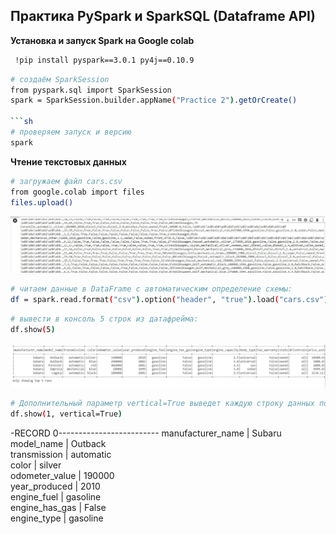 ## Практика PySpark и SparkSQL (Dataframe API)

**Установка и запуск Spark на Google colab**
```sh
 !pip install pyspark==3.0.1 py4j==0.10.9
```

```sh
# cоздаём SparkSession
from pyspark.sql import SparkSession
spark = SparkSession.builder.appName("Practice 2").getOrCreate()

```sh
# проверяем запуск и версию
spark 
```

**Чтение текстовых данных**
```sh
# загружаем файл cars.csv
from google.colab import files
files.upload()
```
![Иллюстрация к проекту](https://github.com/dimac123/dimac123/blob/main/Data-engineering/Module7/7-1.JPG)

```sh
# читаем данные в DataFrame c автоматическим определение схемы:
df = spark.read.format("csv").option("header", "true").load("cars.csv")
```

```sh
# вывести в консоль 5 строк из датафрейма:
df.show(5)
```

![Иллюстрация к проекту](https://github.com/dimac123/dimac123/blob/main/Data-engineering/Module7/7-2.JPG)

```sh
# Дополнительный параметр vertical=True выведет каждую строку данных построчно в виде колонка | значение
df.show(1, vertical=True)   
```
-RECORD 0-------------------------
 manufacturer_name | Subaru       
 model_name        | Outback      
 transmission      | automatic    
 color             | silver       
 odometer_value    | 190000       
 year_produced     | 2010         
 engine_fuel       | gasoline     
 engine_has_gas    | False        
 engine_type       | gasoline  
